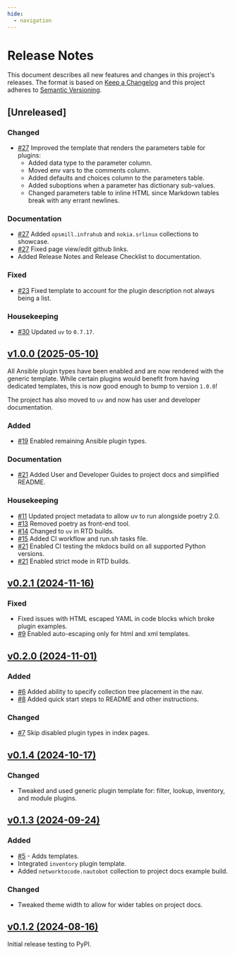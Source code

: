 ```yaml
---
hide:
  - navigation
---
```


# Release Notes

This document describes all new features and changes in this project's releases. The format is based on [Keep a Changelog](https://keepachangelog.com/en/1.0.0/) and this project adheres to [Semantic Versioning](https://semver.org/spec/v2.0.0.html).

## [Unreleased]

### Changed

- [#27](https://github.com/cmsirbu/mkdocs-ansible-collection/pull/27) Improved the template that renders the parameters table for plugins:
    - Added data type to the parameter column.
    - Moved env vars to the comments column.
    - Added defaults and choices column to the parameters table.
    - Added suboptions when a parameter has dictionary sub-values.
    - Changed parameters table to inline HTML since Markdown tables break with any errant newlines.

### Documentation

- [#27](https://github.com/cmsirbu/mkdocs-ansible-collection/pull/27) Added `opsmill.infrahub` and `nokia.srlinux` collections to showcase.
- [#27](https://github.com/cmsirbu/mkdocs-ansible-collection/pull/27) Fixed page view/edit github links.
- Added Release Notes and Release Checklist to documentation.

### Fixed

- [#23](https://github.com/cmsirbu/mkdocs-ansible-collection/pull/23) Fixed template to account for the plugin description not always being a list.

### Housekeeping

- [#30](https://github.com/cmsirbu/mkdocs-ansible-collection/pull/30) Updated `uv` to `0.7.17`.

## [v1.0.0 (2025-05-10)](https://github.com/cmsirbu/mkdocs-ansible-collection/releases/tag/v1.0.0)

All Ansible plugin types have been enabled and are now rendered with the generic template. While certain plugins would benefit from having dedicated templates, this is now good enough to bump to version `1.0.0`!

The project has also moved to `uv` and now has user and developer documentation.

### Added

- [#19](https://github.com/cmsirbu/mkdocs-ansible-collection/pull/19) Enabled remaining Ansible plugin types.

### Documentation

- [#21](https://github.com/cmsirbu/mkdocs-ansible-collection/pull/21) Added User and Developer Guides to project docs and simplified README.

### Housekeeping

- [#11](https://github.com/cmsirbu/mkdocs-ansible-collection/pull/11) Updated project metadata to allow uv to run alongside poetry 2.0.
- [#13](https://github.com/cmsirbu/mkdocs-ansible-collection/pull/13) Removed poetry as front-end tool.
- [#14](https://github.com/cmsirbu/mkdocs-ansible-collection/pull/14) Changed to `uv` in RTD builds.
- [#15](https://github.com/cmsirbu/mkdocs-ansible-collection/pull/15) Added CI workflow and run.sh tasks file.
- [#21](https://github.com/cmsirbu/mkdocs-ansible-collection/pull/21) Enabled CI testing the mkdocs build on all supported Python versions.
- [#21](https://github.com/cmsirbu/mkdocs-ansible-collection/pull/21) Enabled strict mode in RTD builds.

## [v0.2.1 (2024-11-16)](https://github.com/cmsirbu/mkdocs-ansible-collection/releases/tag/v0.2.1)

### Fixed

- Fixed issues with HTML escaped YAML in code blocks which broke plugin examples.
- [#9](https://github.com/cmsirbu/mkdocs-ansible-collection/pull/9) Enabled auto-escaping only for html and xml templates.

## [v0.2.0 (2024-11-01)](https://github.com/cmsirbu/mkdocs-ansible-collection/releases/tag/v0.2.0)

### Added

- [#6](https://github.com/cmsirbu/mkdocs-ansible-collection/pull/6) Added ability to specify collection tree placement in the nav.
- [#8](https://github.com/cmsirbu/mkdocs-ansible-collection/pull/8) Added quick start steps to README and other instructions.

### Changed

- [#7](https://github.com/cmsirbu/mkdocs-ansible-collection/pull/7) Skip disabled plugin types in index pages.

## [v0.1.4 (2024-10-17)](https://github.com/cmsirbu/mkdocs-ansible-collection/releases/tag/v0.1.4)

### Changed

- Tweaked and used generic plugin template for: filter, lookup, inventory, and module plugins.

## [v0.1.3 (2024-09-24)](https://github.com/cmsirbu/mkdocs-ansible-collection/releases/tag/v0.1.3)

### Added

- [#5](https://github.com/cmsirbu/mkdocs-ansible-collection/pull/5) - Adds templates.
- Integrated `inventory` plugin template.
- Added `networktocode.nautobot` collection to project docs example build.

### Changed

- Tweaked theme width to allow for wider tables on project docs.

## [v0.1.2 (2024-08-16)](https://github.com/cmsirbu/mkdocs-ansible-collection/releases/tag/v0.1.2)

Initial release testing to PyPI.
